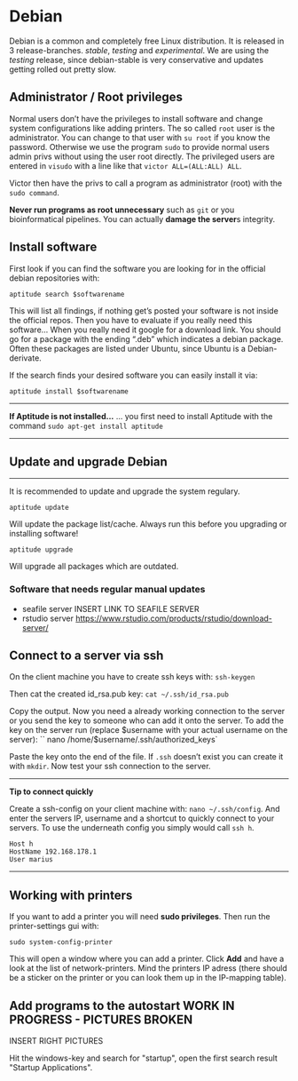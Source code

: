 # Debian

Debian is a common and completely free Linux distribution. It is released in 3 release-branches. *stable*, *testing* and *experimental*. We are using the *testing* release, since debian-stable is very conservative and updates getting rolled out pretty slow.

## Administrator / Root privileges

Normal users don’t have the privileges to install software and change system configurations like adding printers. The so called `root` user is the administrator. You can change to that user with `su root` if you know the password. Otherwise we use the program `sudo` to provide normal users admin privs without using the user root directly. The privileged users are entered in `visudo` with a line like that `victor ALL=(ALL:ALL) ALL`.

Victor then have the privs to call a program as administrator (root) with the `sudo command`.

**Never run programs as root unnecessary** such as `git` or you bioinformatical pipelines. You can actually **damage the server**s integrity.

## Install software

First look if you can find the software you are looking for in the official debian repositories with:
```
aptitude search $softwarename
```
This will list all findings, if nothing get’s posted your software is not inside the official repos. Then you have to evaluate if you really need this software… When you really need it google for a download link. You should go for a package with the ending “.deb” which indicates a debian package. Often these packages are listed under Ubuntu, since Ubuntu is a Debian-derivate.

If the search finds your desired software you can easily install it via:
```
aptitude install $softwarename
```

---
**If Aptitude is not installed...**
... you first need to install Aptitude with the command `sudo apt-get install aptitude`

---

## Update and upgrade Debian
-------------------------

It is recommended to update and upgrade the system regulary.
```
aptitude update
```
Will update the package list/cache. Always run this before you upgrading or installing software!
```
aptitude upgrade
```
Will upgrade all packages which are outdated.

### Software that needs regular manual updates

-   seafile server INSERT LINK TO SEAFILE SERVER
-   rstudio server <https://www.rstudio.com/products/rstudio/download-server/>

## Connect to a server via ssh

On the client machine you have to create ssh keys with: `ssh-keygen`

Then cat the created id_rsa.pub key: `cat ~/.ssh/id_rsa.pub`

Copy the output. Now you need a already working connection to the server or you send the key to someone who can add it onto the server. To add the key on the server run (replace $username with your actual username on the server): `` nano /home/$username/.ssh/authorized_keys`

Paste the key onto the end of the file. If `.ssh` doesn’t exist you can create it with `mkdir`. Now test your ssh connection to the server.


---
**Tip to connect quickly**

Create a ssh-config on your client machine with: `nano ~/.ssh/config`. And enter the servers IP, username and a shortcut to quickly connect to your servers. To use the underneath config you simply would call `ssh h`.
```
Host h
HostName 192.168.178.1
User marius
```
---

## Working with printers

If you want to add a printer you will need **sudo privileges**. Then run the printer-settings gui with:
```
sudo system-config-printer
```
This will open a window where you can add a printer. Click **Add** and have a look at the list of network-printers. Mind the printers IP adress (there should be a sticker on the printer or you can look them up in the IP-mapping table).

## Add programs to the autostart WORK IN PROGRESS - PICTURES BROKEN

INSERT RIGHT PICTURES

Hit the windows-key and search for "startup", open the first search result "Startup Applications".

